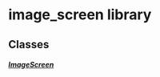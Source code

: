 


# image_screen library











## Classes

##### [ImageScreen](../smeup_screens_test_image_screen/ImageScreen-class.md)



 















